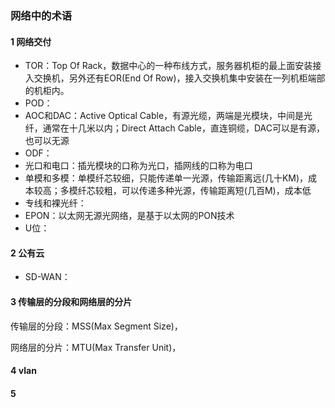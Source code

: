 ### 网络中的术语

#### 1 网络交付

* TOR：Top Of Rack，数据中心的一种布线方式，服务器机柜的最上面安装接入交换机，另外还有EOR(End Of Row)，接入交换机集中安装在一列机柜端部的机柜内。
* POD：
* AOC和DAC：Active Optical Cable，有源光缆，两端是光模块，中间是光纤，通常在十几米以内；Direct Attach Cable，直连铜缆，DAC可以是有源，也可以无源
* ODF：
* 光口和电口：插光模块的口称为光口，插网线的口称为电口
* 单模和多模：单模纤芯较细，只能传递单一光源，传输距离远(几十KM)，成本较高；多模纤芯较粗，可以传递多种光源，传输距离短(几百M)，成本低
* 专线和裸光纤：
* EPON：以太网无源光网络，是基于以太网的PON技术
* U位：

#### 2 公有云

* SD-WAN：

#### 3 传输层的分段和网络层的分片

传输层的分段：MSS(Max Segment Size)，

网络层的分片：MTU(Max Transfer Unit)，

#### 4 vlan

#### 5 